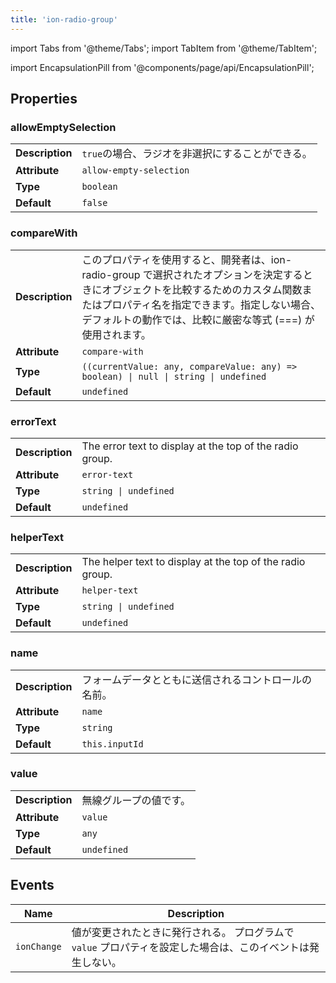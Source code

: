 ```yaml
---
title: 'ion-radio-group'
---
```


import Tabs from '@theme/Tabs';
import TabItem from '@theme/TabItem';

<head>
  <title>ion-radio-group | Radio Button Group Usage for Ionic Apps</title>
  <meta
    name="description"
    content="A radio group is a group of radio buttons. Radio groups allow a user to select at most one radio button from a set. Learn more about ion-radio-group usage."
  />
</head>

import EncapsulationPill from '@components/page/api/EncapsulationPill';

## Properties

### allowEmptySelection

|                 |                                                  |
| --------------- | ------------------------------------------------ |
| **Description** | `true`の場合、ラジオを非選択にすることができる。 |
| **Attribute**   | `allow-empty-selection`                          |
| **Type**        | `boolean`                                        |
| **Default**     | `false`                                          |

### compareWith

|                 |                                                                                                                                                                                                                                                     |
| --------------- | --------------------------------------------------------------------------------------------------------------------------------------------------------------------------------------------------------------------------------------------------- |
| **Description** | このプロパティを使用すると、開発者は、ion-radio-group で選択されたオプションを決定するときにオブジェクトを比較するためのカスタム関数またはプロパティ名を指定できます。指定しない場合、デフォルトの動作では、比較に厳密な等式 (===) が使用されます。 |
| **Attribute**   | `compare-with`                                                                                                                                                                                                                                      |
| **Type**        | `((currentValue: any, compareValue: any) => boolean) \| null \| string \| undefined`                                                                                                                                                                |
| **Default**     | `undefined`                                                                                                                                                                                                                                         |

### errorText

|                 |                                                          |
| --------------- | -------------------------------------------------------- |
| **Description** | The error text to display at the top of the radio group. |
| **Attribute**   | `error-text`                                             |
| **Type**        | `string \| undefined`                                    |
| **Default**     | `undefined`                                              |

### helperText

|                 |                                                           |
| --------------- | --------------------------------------------------------- |
| **Description** | The helper text to display at the top of the radio group. |
| **Attribute**   | `helper-text`                                             |
| **Type**        | `string \| undefined`                                     |
| **Default**     | `undefined`                                               |

### name

|                 |                                                      |
| --------------- | ---------------------------------------------------- |
| **Description** | フォームデータとともに送信されるコントロールの名前。 |
| **Attribute**   | `name`                                               |
| **Type**        | `string`                                             |
| **Default**     | `this.inputId`                                       |

### value

|                 |                        |
| --------------- | ---------------------- |
| **Description** | 無線グループの値です。 |
| **Attribute**   | `value`                |
| **Type**        | `any`                  |
| **Default**     | `undefined`            |

## Events

| Name        | Description                                                                                                  |
| ----------- | ------------------------------------------------------------------------------------------------------------ |
| `ionChange` | 値が変更されたときに発行される。 プログラムで `value` プロパティを設定した場合は、このイベントは発生しない。 |
